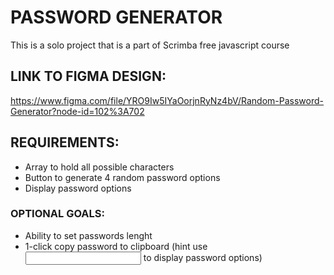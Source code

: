 # PASSWORD GENERATOR
This is a solo project that is a part of Scrimba free javascript course

## LINK TO FIGMA DESIGN:
https://www.figma.com/file/YRO9Iw5IYaOorjnRyNz4bV/Random-Password-Generator?node-id=102%3A702

## REQUIREMENTS:
- Array to hold all possible characters
- Button to generate 4 random password options
- Display password options
### OPTIONAL GOALS:
- Ability to set passwords lenght
- 1-click copy password to clipboard (hint use <input type="text"> to display password options)
